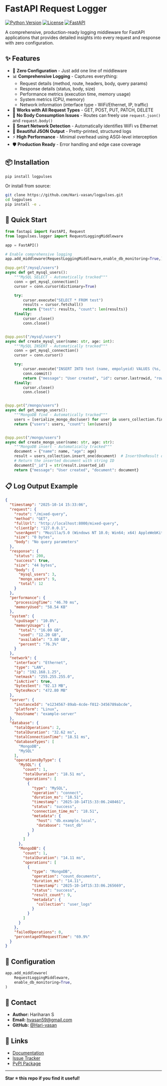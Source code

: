 # FastAPI Request Logger

[![Python Version](https://img.shields.io/badge/python-3.8%2B-blue.svg)](https://www.python.org/downloads/)
[![License](https://img.shields.io/badge/license-MIT-green.svg)](LICENSE)
[![FastAPI](https://img.shields.io/badge/FastAPI-0.100%2B-009688.svg)](https://fastapi.tiangolo.com/)

A comprehensive, production-ready logging middleware for FastAPI applications that provides detailed insights into every request and response with zero configuration.

## ✨ Features

- 🚀 **Zero Configuration** - Just add one line of middleware
- 📊 **Comprehensive Logging** - Captures everything:
  - Request details (method, route, headers, body, query params)
  - Response details (status, body, size)
  - Performance metrics (execution time, memory usage)
  - System metrics (CPU, memory)
  - Network information (interface type - WiFi/Ethernet, IP, traffic)
- 🔄 **Works with All Request Types** - GET, POST, PUT, PATCH, DELETE
- 💪 **No Body Consumption Issues** - Routes can freely use `request.json()` and `request.body()`
- 🎯 **Smart Network Detection** - Automatically identifies WiFi vs Ethernet
- 📝 **Beautiful JSON Output** - Pretty-printed, structured logs
- ⚡ **High Performance** - Minimal overhead using ASGI-level interception
- 🛡️ **Production Ready** - Error handling and edge case coverage

## 📦 Installation

```bash
pip install logpulses
```

Or install from source:

```bash
git clone https://github.com/Hari-vasan/logpulses.git
cd logpulses
pip install -e .
```

## 🚀 Quick Start

```python
from fastapi import FastAPI, Request
from logpulses.logger import RequestLoggingMiddleware

app = FastAPI()

# Enable comprehensive logging
app.add_middleware(RequestLoggingMiddleware,enable_db_monitoring=True,)

@app.get("/mysql/users")
async def get_mysql_users():
    """MySQL SELECT - Automatically tracked"""
    conn = get_mysql_connection()
    cursor = conn.cursor(dictionary=True)

    try:
        cursor.execute("SELECT * FROM test")
        results = cursor.fetchall()
        return {"test": results, "count": len(results)}
    finally:
        cursor.close()
        conn.close()


@app.post("/mysql/users")
async def create_mysql_user(name: str, age: int):
    """MySQL INSERT - Automatically tracked"""
    conn = get_mysql_connection()
    cursor = conn.cursor()

    try:
        cursor.execute("INSERT INTO test (name, empolyeid) VALUES (%s, %s)", (name, age))
        conn.commit()
        return {"message": "User created", "id": cursor.lastrowid, "rows_affected": cursor.rowcount}
    finally:
        cursor.close()
        conn.close()


@app.get("/mongo/users")
async def get_mongo_users():
    """MongoDB find - Automatically tracked"""
    users = [serialize_mongo_doc(user) for user in users_collection.find()]
    return {"users": users, "count": len(users)}


@app.post("/mongo/users")
async def create_mongo_user(name: str, age: str):
    """MongoDB insert - Automatically tracked"""
    document = {"name": name, "age": age}
    result = users_collection.insert_one(document)  # InsertOneResult object
    # Return the inserted document with string ID
    document["_id"] = str(result.inserted_id)
    return {"message": "User created", "document": document}
```

## 📋 Log Output Example

```json
{
  "timestamp": "2025-10-14 15:33:06",
  "request": {
    "route": "/mixed-query",
    "method": "GET",
    "fullUrl": "http://localhost:8000/mixed-query",
    "clientIp": "127.0.0.1",
    "userAgent": "Mozilla/5.0 (Windows NT 10.0; Win64; x64) AppleWebKit/537.36 (KHTML, like Gecko) Chrome/115.0.0.0 Safari/537.36",
    "size": "0 bytes",
    "body": "No query parameters"
  },
  "response": {
    "status": 200,
    "success": true,
    "size": "44 bytes",
    "body": {
      "mysql_users": 3,
      "mongo_users": 9,
      "total": 12
    }
  },
  "performance": {
    "processingTime": "46.70 ms",
    "memoryUsed": "58.54 KB"
  },
  "system": {
    "cpuUsage": "10.8%",
    "memoryUsage": {
      "total": "16.00 GB",
      "used": "12.20 GB",
      "available": "3.80 GB",
      "percent": "76.3%"
    }
  },
  "network": {
    "interface": "Ethernet",
    "type": "LAN",
    "ip": "192.168.1.25",
    "netmask": "255.255.255.0",
    "isActive": true,
    "bytesSent": "92.13 MB",
    "bytesRecv": "472.80 MB"
  },
  "server": {
    "instanceId": "e1234567-89ab-4cde-f012-3456789abcde",
    "platform": "Linux",
    "hostname": "example-server"
  },
  "database": {
    "totalOperations": 2,
    "totalDuration": "32.62 ms",
    "totalConnectionTime": "18.51 ms",
    "databaseTypes": [
      "MongoDB",
      "MySQL"
    ],
    "operationsByType": {
      "MySQL": {
        "count": 1,
        "totalDuration": "18.51 ms",
        "operations": [
          {
            "type": "MySQL",
            "operation": "connect",
            "duration_ms": "18.51",
            "timestamp": "2025-10-14T15:33:06.240461",
            "status": "success",
            "connection_time_ms": "18.51",
            "metadata": {
              "host": "db.example.local",
              "database": "test_db"
            }
          }
        ]
      },
      "MongoDB": {
        "count": 1,
        "totalDuration": "14.11 ms",
        "operations": [
          {
            "type": "MongoDB",
            "operation": "count_documents",
            "duration_ms": "14.11",
            "timestamp": "2025-10-14T15:33:06.265669",
            "status": "success",
            "result_count": 9,
            "metadata": {
              "collection": "user_logs"
            }
          }
        ]
      }
    },
    "failedOperations": 0,
    "percentageOfRequestTime": "69.9%"
  }
}
```

## 🔧 Configuration

```python
app.add_middleware(
    RequestLoggingMiddleware,
    enable_db_monitoring=True,
)
```

## 📧 Contact

- **Author:** Hariharan S
- **Email:** hvasan59@gmail.com
- **GitHub:** [@Hari-vasan](https://github.com/Hari-vasan)

## 🔗 Links

- [Documentation](https://github.com/Hari-vasan/logpulses#readme)
- [Issue Tracker](https://github.com/Hari-vasan/logpulses/issues)
- [PyPI Package](https://pypi.org/project/logpulses/)

---

**Star ⭐ this repo if you find it useful!**
